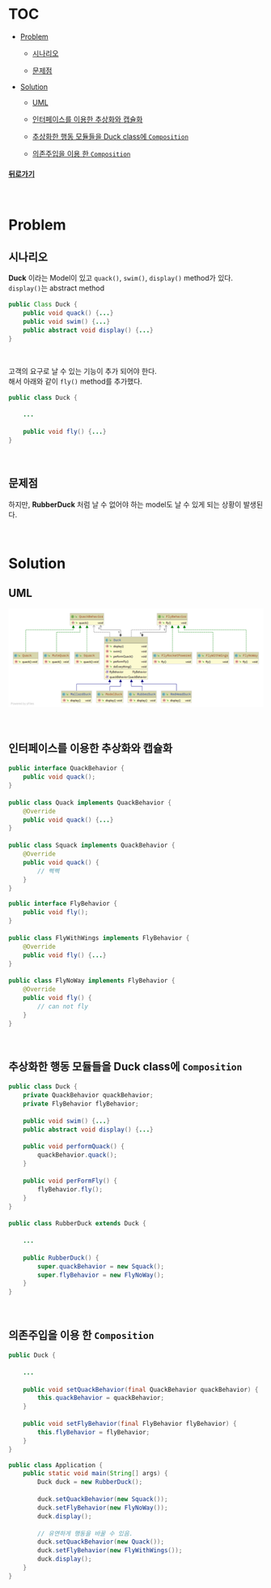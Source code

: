 # TOC

- [Problem](#problem)

    - [시나리오](#시나리오)

    - [문제점](#문제점)

- [Solution](#solution)

    - [UML](#uml)
    
    - [인터페이스를 이용한 추상화와 캡슐화](#인터페이스를-이용한-추상화와-캡슐화)

    - [추상화한 행동 모듈들을 Duck class에 `Composition`](#추상화한-행동-모듈들을-duck-class에-composition)
    
    - [의존주입을 이용 한 `Composition`](#의존주입을-이용-한-composition)

#### [뒤로가기](../README.md)

<br>

# Problem

## 시나리오

__Duck__ 이라는 Model이 있고 `quack()`, `swim()`, `display()` method가 있다.
`display()`는 abstract method

```java
public Class Duck {
    public void quack() {...}
    public void swim() {...}
    public abstract void display() {...}
}
```

<br>

고객의 요구로 날 수 있는 기능이 추가 되어야 한다.  
해서 아래와 같이 `fly()` method를 추가했다. 

```java
public class Duck {

    ...

    public void fly() {...}
}
```

<br>

## 문제점

하지만, __RubberDuck__ 처럼 날 수 없어야 하는 model도 날 수 있게 되는 상황이 발생된다.

<br>

# Solution

## UML
![strategy](../strategy/duck/strategy-duck.png)

<br>

## 인터페이스를 이용한 추상화와 캡슐화

```java
public interface QuackBehavior {
    public void quack();
}

public class Quack implements QuackBehavior {
    @Override
    public void quack() {...}
}

public class Squack implements QuackBehavior {
    @Override
    public void quack() {
        // 삑삑
    }
}
```

```java
public interface FlyBehavior {
    public void fly();
}

public class FlyWithWings implements FlyBehavior {
    @Override
    public void fly() {...}
}

public class FlyNoWay implements FlyBehavior {
    @Override
    public void fly() {
        // can not fly
    }
}
```

<br>

## 추상화한 행동 모듈들을 Duck class에 `Composition`

```java
public class Duck {
    private QuackBehavior quackBehavior;
    private FlyBehavior flyBehavior;

    public void swim() {...}
    public abstract void display() {...}

    public void performQuack() {
        quackBehavior.quack();
    }

    public void perFormFly() {
        flyBehavior.fly();
    }
}

public class RubberDuck extends Duck {

    ...

    public RubberDuck() {
        super.quackBehavior = new Squack();
        super.flyBehavior = new FlyNoWay();
    }
}
```

<br>

## 의존주입을 이용 한 `Composition`

```java
public Duck {

    ...

    public void setQuackBehavior(final QuackBehavior quackBehavior) {
        this.quackBehavior = quackBehavior;
    }
    
    public void setFlyBehavior(final FlyBehavior flyBehavior) {
        this.flyBehavior = flyBehavior;
    }
}
```

```java
public class Application {
    public static void main(String[] args) {
        Duck duck = new RubberDuck();

        duck.setQuackBehavior(new Squack());
        duck.setFlyBehavior(new FlyNoWay());
        duck.display();

        // 유연하게 행동을 바꿀 수 있음.
        duck.setQuackBehavior(new Quack());
        duck.setFlyBehavior(new FlyWithWings());
        duck.display();
    }
}
```
